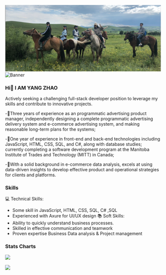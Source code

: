 ![图片描述](wechatIMG12.jpeg)
![Banner](https://raw.githubusercontent.com/BoXi9252/BoXi9252/main/banner.png)



### Hi👋  I AM YANG ZHAO
 
Actively seeking a challenging full-stack developer position to leverage my skills and contribute to innovative projects.

-🌱Three years of experience as an programmatic advertising product manager, independently designing a complete programmatic advertising delivery system and e-commerce advertising system, and making reasonable long-term plans for the systems; 

-🌱One year of experience in front-end and back-end technologies including JavaScript, HTML, CSS, SQL, and C#, along with database studies; currently completing a software development program at the Manitoba Institute of Trades and Technology (MITT) in Canada; 

-🌱With a solid background in e-commerce data analysis,  excels at using data-driven insights to develop effective product and operational strategies for clients and platforms.

### Skills

  💻 Technical Skills:
- Some skill  in JavaScript, HTML, CSS, SQL, C# ,SQL
- Experienced with Axure for UI/UX design
  📚 Soft Skills: 
- Ability to quickly  understand business processes.
- Skilled in  effective communication and teamwork 
- Proven expertise Business Data analysis & Project management 


### Stats Charts

![](http://github-profile-summary-cards.vercel.app/api/cards/productive-time?username=BoXi9252&theme=default&utcOffset=8)

![](http://github-profile-summary-cards.vercel.app/api/cards/stats?username=BoXi9252&theme=default)
